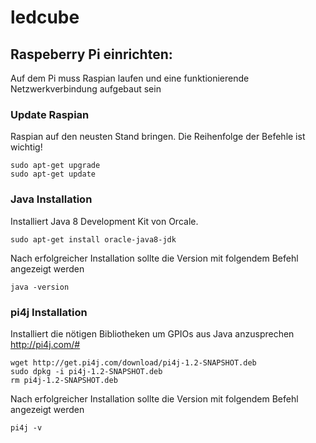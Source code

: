 # ledcube

## Raspeberry Pi einrichten:
Auf dem Pi muss Raspian laufen und eine funktionierende Netzwerkverbindung aufgebaut sein

### Update Raspian
Raspian auf den neusten Stand bringen. Die Reihenfolge der Befehle ist wichtig!
```
sudo apt-get upgrade
sudo apt-get update
```

### Java Installation
Installiert Java 8 Development Kit von Orcale.
```
sudo apt-get install oracle-java8-jdk
```
Nach erfolgreicher Installation sollte die Version mit folgendem Befehl angezeigt werden
```
java -version
```

### pi4j Installation
Installiert die nötigen Bibliotheken um GPIOs aus Java anzusprechen
http://pi4j.com/#
```
wget http://get.pi4j.com/download/pi4j-1.2-SNAPSHOT.deb
sudo dpkg -i pi4j-1.2-SNAPSHOT.deb
rm pi4j-1.2-SNAPSHOT.deb
```
Nach erfolgreicher Installation sollte die Version mit folgendem Befehl angezeigt werden
```
pi4j -v
```
